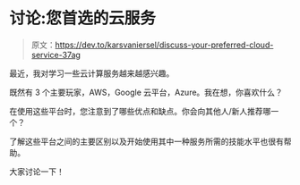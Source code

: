 # 讨论:您首选的云服务

> 原文：<https://dev.to/karsvaniersel/discuss-your-preferred-cloud-service-37ag>

最近，我对学习一些云计算服务越来越感兴趣。

既然有 3 个主要玩家，AWS，Google 云平台，Azure。我在想，你喜欢什么？

在使用这些平台时，您注意到了哪些优点和缺点。你会向其他人/新人推荐哪一个？

了解这些平台之间的主要区别以及开始使用其中一种服务所需的技能水平也很有帮助。

大家讨论一下！